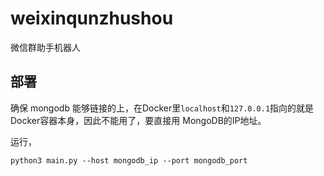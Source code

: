 # weixinqunzhushou
微信群助手机器人

## 部署

确保 mongodb 能够链接的上，在Docker里`localhost`和`127.0.0.1`指向的就是Docker容器本身，因此不能用了，要直接用 MongoDB的IP地址。

运行，

    python3 main.py --host mongodb_ip --port mongodb_port
